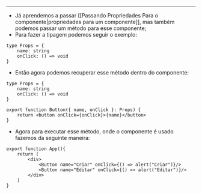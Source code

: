 ___
- Já aprendemos a passar [[Passando Propriedades Para o componente|propriedades para um componente]], mas também podemos passar um método para esse componente;
- Para fazer a tipagem podemos seguir o exemplo:
```tsx
type Props = {
	name: string
	onClick: () => void
}
```
- Então agora podemos recuperar esse método dentro do componente:
```tsx
type Props = {
	name: string
	onClick: () => void
}

export function Button({ name, onClick }: Props) {
	return <button onClick={onClick}>{name}</button>
}
```
- Agora para executar esse método, onde o componente é usado fazemos da seguinte maneira:
```tsx
export function App(){
	return (
		<div>
			<Button name="Criar" onClick={() => alert("Criar")}/>
			<Button name="Editar" onClick={() => alert("Editar")}/>
		</div>
	)
}
```



